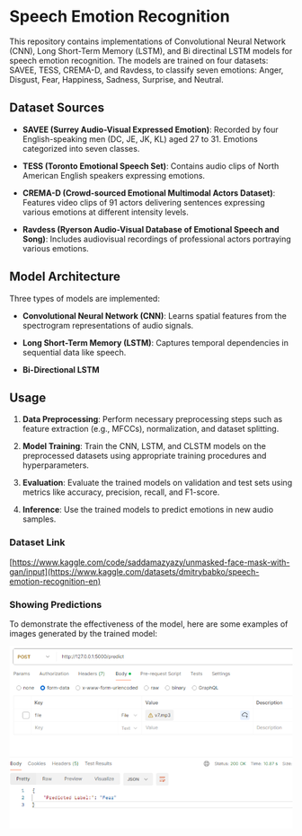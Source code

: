 # Speech Emotion Recognition

This repository contains implementations of Convolutional Neural Network (CNN), Long Short-Term Memory (LSTM), and Bi directinal LSTM models for speech emotion recognition. The models are trained on four datasets: SAVEE, TESS, CREMA-D, and Ravdess, to classify seven emotions: Anger, Disgust, Fear, Happiness, Sadness, Surprise, and Neutral.

## Dataset Sources

- **SAVEE (Surrey Audio-Visual Expressed Emotion)**: Recorded by four English-speaking men (DC, JE, JK, KL) aged 27 to 31. Emotions categorized into seven classes.

- **TESS (Toronto Emotional Speech Set)**: Contains audio clips of North American English speakers expressing emotions.

- **CREMA-D (Crowd-sourced Emotional Multimodal Actors Dataset)**: Features video clips of 91 actors delivering sentences expressing various emotions at different intensity levels.

- **Ravdess (Ryerson Audio-Visual Database of Emotional Speech and Song)**: Includes audiovisual recordings of professional actors portraying various emotions.

## Model Architecture

Three types of models are implemented:

- **Convolutional Neural Network (CNN)**: Learns spatial features from the spectrogram representations of audio signals.
  
- **Long Short-Term Memory (LSTM)**: Captures temporal dependencies in sequential data like speech.

- **Bi-Directional LSTM**
## Usage

1. **Data Preprocessing**: Perform necessary preprocessing steps such as feature extraction (e.g., MFCCs), normalization, and dataset splitting.

2. **Model Training**: Train the CNN, LSTM, and CLSTM models on the preprocessed datasets using appropriate training procedures and hyperparameters.

3. **Evaluation**: Evaluate the trained models on validation and test sets using metrics like accuracy, precision, recall, and F1-score.

4. **Inference**: Use the trained models to predict emotions in new audio samples.

### Dataset Link
[https://www.kaggle.com/code/saddamazyazy/unmasked-face-mask-with-gan/input](https://www.kaggle.com/datasets/dmitrybabko/speech-emotion-recognition-en)

### Showing Predictions

To demonstrate the effectiveness of the model, here are some examples of images generated by the trained model:

![.](emotion_prediction.png)
